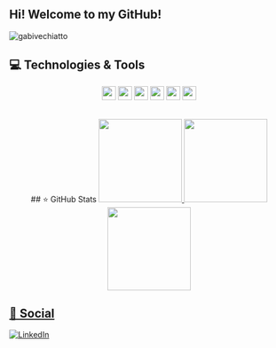 ## Hi! Welcome to my GitHub!

<p align="left"><img src="https://komarev.com/ghpvc/?username=gabivechiatto&label=Profile%20views&color=0e75b6&style=flat" alt="gabivechiatto" />
  

## 💻 Technologies & Tools

<p align="center">
<img src="https://img.shields.io/badge/javascript-%23F7DF1E.svg?&style=for-the-badge&logo=javascript&logoColor=black" height="25"/>
<img src="https://img.shields.io/badge/typescript%20-%23007ACC.svg?&style=for-the-badge&logo=typescript&logoColor=white" height="25"/>
<img src="https://img.shields.io/badge/node.js%20-%2343853D.svg?&style=for-the-badge&logo=node.js&logoColor=white" height="25"/>
<img src="https://img.shields.io/badge/react%20-%2320232a.svg?&style=for-the-badge&logo=react&logoColor=%2361DAFB" height="25"/>
<img src="https://img.shields.io/badge/-npm-CB3837?style=flat-square&logo=npm" height="25"/>
<img src="https://img.shields.io/badge/-GitHub-181717?style=flat-square&logo=github" height="25"/>
</p>


<div align="center"></br>  
## ⭐ GitHub Stats

  <a href="https://github.com/gabivechiatto">
  <img height="150em" src="https://github-readme-stats.vercel.app/api?username=gabivechiatto&show_icons=true&theme=dracula&include_all_commits=true&count_private=true"/>
  <img height="150em" src="https://github-readme-stats.vercel.app/api/top-langs/?username=gabivechiatto&layout=compact&langs_count=16&theme=dracula"/>    
  <img height="150em" src="https://github-readme-streak-stats.herokuapp.com/?user=gabivechiatto&theme=dracula">
</div>

## 🎯 Social 

[![LinkedIn](https://img.shields.io/badge/linkedin-%230077B5.svg?&style=for-the-badge&logo=linkedin&logoColor=white)](https://www.linkedin.com/in/gvechiatto/)

